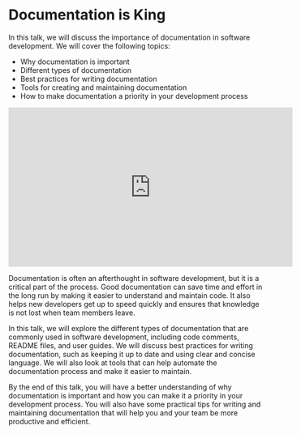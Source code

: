 # Documentation is King

In this talk, we will discuss the importance of documentation in software development. We will cover the following topics:

- Why documentation is important
- Different types of documentation
- Best practices for writing documentation
- Tools for creating and maintaining documentation
- How to make documentation a priority in your development process


<iframe width="560" height="315" src="https://www.youtube.com/embed/UryH9UiI63Y?si=jtzudvxeYHByBHi5" title="YouTube video player" frameborder="0" allow="accelerometer; autoplay; clipboard-write; encrypted-media; gyroscope; picture-in-picture; web-share" referrerpolicy="strict-origin-when-cross-origin" allowfullscreen></iframe>

Documentation is often an afterthought in software development, but it is a critical part of the process. Good documentation can save time and effort in the long run by making it easier to understand and maintain code. It also helps new developers get up to speed quickly and ensures that knowledge is not lost when team members leave.

In this talk, we will explore the different types of documentation that are commonly used in software development, including code comments, README files, and user guides. We will discuss best practices for writing documentation, such as keeping it up to date and using clear and concise language. We will also look at tools that can help automate the documentation process and make it easier to maintain.

By the end of this talk, you will have a better understanding of why documentation is important and how you can make it a priority in your development process. You will also have some practical tips for writing and maintaining documentation that will help you and your team be more productive and efficient.
